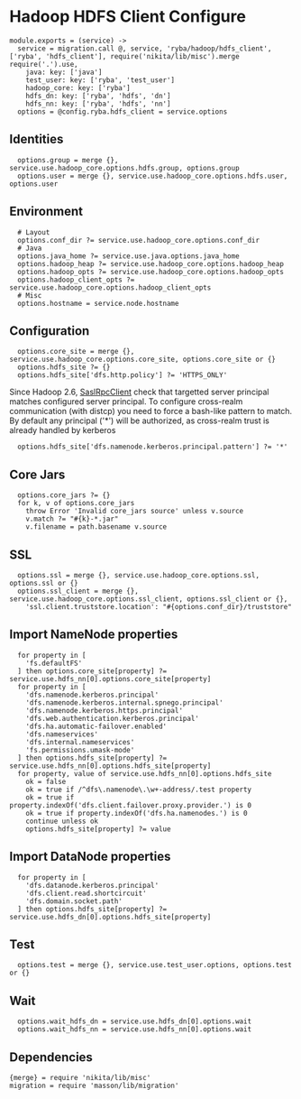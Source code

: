 
# Hadoop HDFS Client Configure

    module.exports = (service) ->
      service = migration.call @, service, 'ryba/hadoop/hdfs_client', ['ryba', 'hdfs_client'], require('nikita/lib/misc').merge require('.').use,
        java: key: ['java']
        test_user: key: ['ryba', 'test_user']
        hadoop_core: key: ['ryba']
        hdfs_dn: key: ['ryba', 'hdfs', 'dn']
        hdfs_nn: key: ['ryba', 'hdfs', 'nn']
      options = @config.ryba.hdfs_client = service.options

## Identities

      options.group = merge {}, service.use.hadoop_core.options.hdfs.group, options.group
      options.user = merge {}, service.use.hadoop_core.options.hdfs.user, options.user

## Environment

      # Layout
      options.conf_dir ?= service.use.hadoop_core.options.conf_dir
      # Java
      options.java_home ?= service.use.java.options.java_home
      options.hadoop_heap ?= service.use.hadoop_core.options.hadoop_heap
      options.hadoop_opts ?= service.use.hadoop_core.options.hadoop_opts
      options.hadoop_client_opts ?= service.use.hadoop_core.options.hadoop_client_opts
      # Misc
      options.hostname = service.node.hostname

## Configuration

      options.core_site = merge {}, service.use.hadoop_core.options.core_site, options.core_site or {}
      options.hdfs_site ?= {}
      options.hdfs_site['dfs.http.policy'] ?= 'HTTPS_ONLY'

Since Hadoop 2.6, [SaslRpcClient](https://issues.apache.org/jira/browse/HDFS-7546) check
that targetted server principal matches configured server principal.
To configure cross-realm communication (with distcp) you need to force a bash-like pattern
to match. By default any principal ('*') will be authorized, as cross-realm trust
is already handled by kerberos

      options.hdfs_site['dfs.namenode.kerberos.principal.pattern'] ?= '*'

## Core Jars

      options.core_jars ?= {}
      for k, v of options.core_jars
        throw Error 'Invalid core_jars source' unless v.source
        v.match ?= "#{k}-*.jar"
        v.filename = path.basename v.source

## SSL
    
      options.ssl = merge {}, service.use.hadoop_core.options.ssl, options.ssl or {}
      options.ssl_client = merge {}, service.use.hadoop_core.options.ssl_client, options.ssl_client or {},
        'ssl.client.truststore.location': "#{options.conf_dir}/truststore"

## Import NameNode properties

      for property in [
        'fs.defaultFS'
      ] then options.core_site[property] ?= service.use.hdfs_nn[0].options.core_site[property]
      for property in [
        'dfs.namenode.kerberos.principal'
        'dfs.namenode.kerberos.internal.spnego.principal'
        'dfs.namenode.kerberos.https.principal'
        'dfs.web.authentication.kerberos.principal'
        'dfs.ha.automatic-failover.enabled'
        'dfs.nameservices'
        'dfs.internal.nameservices'
        'fs.permissions.umask-mode'
      ] then options.hdfs_site[property] ?= service.use.hdfs_nn[0].options.hdfs_site[property]
      for property, value of service.use.hdfs_nn[0].options.hdfs_site
        ok = false
        ok = true if /^dfs\.namenode\.\w+-address/.test property
        ok = true if property.indexOf('dfs.client.failover.proxy.provider.') is 0
        ok = true if property.indexOf('dfs.ha.namenodes.') is 0
        continue unless ok
        options.hdfs_site[property] ?= value

## Import DataNode properties

      for property in [
        'dfs.datanode.kerberos.principal'
        'dfs.client.read.shortcircuit'
        'dfs.domain.socket.path'
      ] then options.hdfs_site[property] ?= service.use.hdfs_dn[0].options.hdfs_site[property]

## Test

      options.test = merge {}, service.use.test_user.options, options.test or {}

## Wait

      options.wait_hdfs_dn = service.use.hdfs_dn[0].options.wait
      options.wait_hdfs_nn = service.use.hdfs_nn[0].options.wait

## Dependencies

    {merge} = require 'nikita/lib/misc'
    migration = require 'masson/lib/migration'
